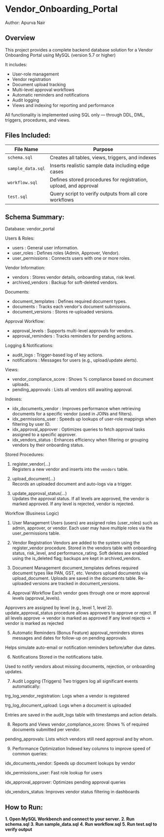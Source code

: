 # Vendor_Onboarding_Portal

Author: Apurva Nair

## Overview

This project provides a complete backend database solution for a Vendor Onboarding Portal using MySQL (version 5.7 or higher)

It includes:
- User-role management
- Vendor registration
- Document upload tracking
- Multi-level approval workflows
- Automatic reminders and notifications
- Audit logging
- Views and indexing for reporting and performance

All functionality is implemented using SQL only — through DDL, DML, triggers, procedures, and views.

## Files Included:

| File Name           | Purpose                                                         |
|---------------------|-----------------------------------------------------------------|
| `schema.sql`        | Creates all tables, views, triggers, and indexes                |
| `sample_data.sql`   | Inserts realistic sample data including edge cases              |
| `workflow.sql`      | Defines stored procedures for registration, upload, and approval |
| `test.sql`          | Query script to verify outputs from all core workflows          |

## Schema Summary:

Database: vendor_portal

Users & Roles:
- users : General user information.
- user_roles : Defines roles (Admin, Approver, Vendor).
- user_permissions : Connects users with one or more roles.

Vendor Information:
- vendors : Stores vendor details, onboarding status, risk level.
- archived_vendors : Backup for soft-deleted vendors.

Documents:
- document_templates : Defines required document types.
- documents : Tracks each vendor's document submissions.
- document_versions : Stores re-uploaded versions.

Approval Workflow:
- approval_levels : Supports multi-level approvals for vendors.
- approval_reminders : Tracks reminders for pending actions.

Logging & Notifications:
- audit_logs : Trigger-based log of key actions.
- notifications : Messages for users (e.g., upload/update alerts).

Views:
- vendor_compliance_score : Shows % compliance based on document uploads.
- pending_approvals : Lists all vendors still awaiting approval.

Indexes:
- idx_documents_vendor : Improves performance when retrieving documents for a specific vendor (used in JOINs and filters).
- idx_permissions_user : Speeds up lookups of user-role mappings when filtering by user ID.
- idx_approval_approver : Optimizes queries to fetch approval tasks assigned to a specific approver.
- idx_vendors_status : Enhances efficiency when filtering or grouping vendors by their onboarding status.

Stored Procedures:

1. register_vendor(...)  
   Registers a new vendor and inserts into the `vendors` table.

2. upload_document(...)  
   Records an uploaded document and auto-logs via a trigger.

3. update_approval_status(...)  
   Updates the approval status. If all levels are approved, the vendor is marked approved. If any level is rejected, vendor is rejected.

Workflow (Business Logic)
1. User Management
Users (users) are assigned roles (user_roles) such as admin, approver, or vendor.
Each user may have multiple roles via the user_permissions table.

2. Vendor Registration
Vendors are added to the system using the register_vendor procedure.
Stored in the vendors table with onboarding status, risk_level, and performance_rating.
Soft deletes are enabled using the is_deleted flag; backups are kept in archived_vendors.

3. Document Management
document_templates defines required document types like PAN, GST, etc.
Vendors upload documents via upload_document.
Uploads are saved in the documents table.
Re-uploaded versions are tracked in document_versions.

4. Approval Workflow
Each vendor goes through one or more approval levels (approval_levels).

Approvers are assigned by level (e.g., level 1, level 2).
update_approval_status procedure allows approvers to approve or reject.
If all levels approve → vendor is marked as approved
If any level rejects → vendor is marked as rejected

5. Automatic Reminders (Bonus Feature)
approval_reminders stores messages and dates for follow-up on pending approvals.

Helps simulate auto-email or notification reminders before/after due dates.

6. Notifications
Stored in the notifications table.

Used to notify vendors about missing documents, rejection, or onboarding updates.

7. Audit Logging (Triggers)
Two triggers log all significant events automatically:

trg_log_vendor_registration: Logs when a vendor is registered

trg_log_document_upload: Logs when a document is uploaded

Entries are saved in the audit_logs table with timestamps and action details.

8. Reports and Views
vendor_compliance_score: Shows % of required documents submitted per vendor.

pending_approvals: Lists which vendors still need approval and by whom.

9. Performance Optimization
Indexed key columns to improve speed of common queries:

idx_documents_vendor: Speeds up document lookups by vendor

idx_permissions_user: Fast role lookup for users

idx_approval_approver: Optimizes pending approval queries

idx_vendors_status: Improves vendor status filtering in dashboards


## How to Run:

**1. Open MySQL Workbench and connect to your server.**
**2. Run schema.sql**
**3. Run sample_data.sql**
**4. Run workflow.sql**
**5. Run test.sql to verify output**

